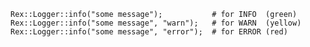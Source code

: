     Rex::Logger::info("some message");           # for INFO  (green)
    Rex::Logger::info("some message", "warn");   # for WARN  (yellow)
    Rex::Logger::info("some message", "error");  # for ERROR (red)
